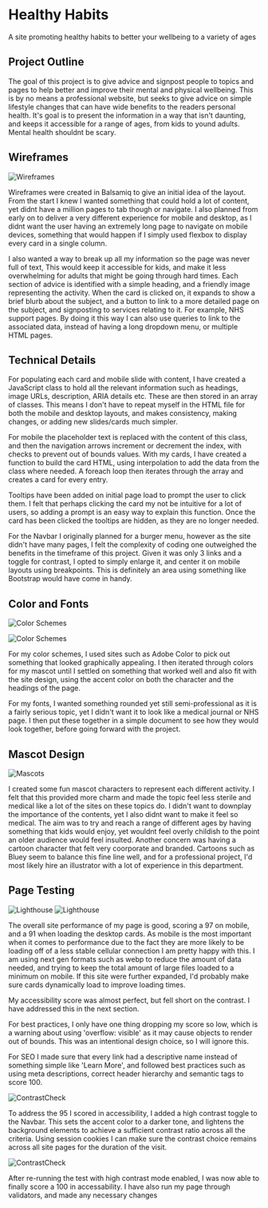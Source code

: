 # Healthy Habits
A site promoting healthy habits to better your wellbeing to a variety of ages

## Project Outline

The goal of this project is to give advice and signpost people to topics and pages to help better and improve their mental and physical wellbeing. This is by no means a professional website, but seeks to give advice on simple lifestyle changes that can have wide benefits to the readers personal health. It's goal is to present the information in a way that isn't daunting, and keeps it accessible for a range of ages, from kids to yound adults. Mental health shouldnt be scary.


## Wireframes

![Wireframes](docs/SitePlan3.png)

Wireframes were created in Balsamiq to give an initial idea of the layout. From the start I knew I wanted something that could hold a lot of content, yet didnt have a million pages to tab though or navigate. I also planned from early on to deliver a very different experience for mobile and desktop, as I didnt want the user having an extremely long page to navigate on mobile devices, something that would happen if I simply used flexbox to display every card in a single column.

I also wanted a way to break up all my information so the page was never full of text, This would keep it accessible for kids, and make it less overwhelming for adults that might be going through hard times. Each section of advice is identified with a simple heading, and a friendly image representing the activity. When the card is clicked on, it expands to show a brief blurb about the subject, and a button to link to a more detailed page on the subject, and signposting to services relating to it. For example, NHS support pages. By doing it this way I can also use queries to link to the associated data, instead of having a long dropdown menu, or multiple HTML pages.

## Technical Details

For populating each card and mobile slide with content, I have created a JavaScript class to hold all the relevant information such as headings, image URLs, description, ARIA details etc. These are then stored in an array of classes. This means I don't have to repeat myself in the HTML file for both the mobile and desktop layouts, and makes consistency, making changes, or adding new slides/cards much simpler.

For mobile the placeholder text is replaced with the content of this class, and then the navigation arrows increment or decrement the index, with checks to prevent out of bounds values. With my cards, I have created a function to build the card HTML, using interpolation to add the data from the class where needed. A foreach loop then iterates through the array and creates a card for every entry.

Tooltips have been added on initial page load to prompt the user to click them. I felt that perhaps clicking the card my not be intuitive for a lot of users, so adding a prompt is an easy way to explain this function. Once the card has been clicked the tooltips are hidden, as they are no longer needed.

For the Navbar I originally planned for a burger menu, however as the site didn't have many pages, I felt the complexity of coding one outweighed the benefits in the timeframe of this project. Given it was only 3 links and a toggle for contrast, I opted to simply enlarge it, and center it on mobile layouts using breakpoints. This is definitely an area using something like Bootstrap would have come in handy.

## Color and Fonts

![Color Schemes](docs/SitePlan.png)

![Color Schemes](docs/SitePlan2.png)

For my color schemes, I used sites such as Adobe Color to pick out something that looked graphically appealing. I then iterated through colors for my mascot until I settled on something that worked well and also fit with the site design, using the accent color on both the character and the headings of the page. 

For my fonts, I wanted something rounded yet still semi-professional as it is a fairly serious topic, yet I didn't want it to look like a medical journal or NHS page. I then put these together in a simple document to see how they would look together, before going forward with the project.

## Mascot Design

![Mascots](docs/CreaturesSiteFull.png)

I created some fun mascot characters to represent each different activity. I felt that this provided more charm and made the topic feel less sterile and medical like a lot of the sites on these topics do. I didn't want to downplay the importance of the contents, yet I also didnt want to make it feel so medical. The aim was to try and reach a range of different ages by having something that kids would enjoy, yet wouldnt feel overly childish to the point an older audience would feel insulted. Another concern was having a cartoon character that felt very coorporate and branded. Cartoons such as Bluey seem to balance this fine line well, and for a professional project, I'd most likely hire an illustrator with a lot of experience in this department.


## Page Testing

![Lighthouse](docs/Lighthouse.png)
![Lighthouse](docs/LighthouseDesktop.png)

The overall site performance of my page is good, scoring a 97 on mobile, and a 91 when loading the desktop cards. As mobile is the most important when it comes to performance due to the fact they are more likely to be loading off of a less stable cellular connection I am pretty happy with this. I am using next gen formats such as webp to reduce the amount of data needed, and trying to keep the total amount of large files loaded to a minimum on mobile. If this site were further expanded, I'd probably make sure cards dynamically load to improve loading times.

My accessibility score was almost perfect, but fell short on the contrast. I have addressed this in the next section.

For best practices, I only have one thing dropping my score so low, which is a warning about using 'overflow: visible' as it may cause objects to render out of bounds. This was an intentional design choice, so I will ignore this.

For SEO I made sure that every link had a descriptive name instead of something simple like 'Learn More', and followed best practices such as using meta descriptions, correct header hierarchy and semantic tags to score 100.

![ContrastCheck](docs/Page%20Contrast.png)

To address the 95 I scored in accessibility, I added a high contrast toggle to the Navbar. This sets the accent color to a darker tone, and lightens the background elements to achieve a sufficient contrast ratio across all the criteria. Using session cookies I can make sure the contrast choice remains across all site pages for the duration of the visit.

![ContrastCheck](docs/Contrast%20Mode.png)

After re-running the test with high contrast mode enabled, I was now able to finally score a 100 in accessability. I have also run my page through validators, and made any necessary changes